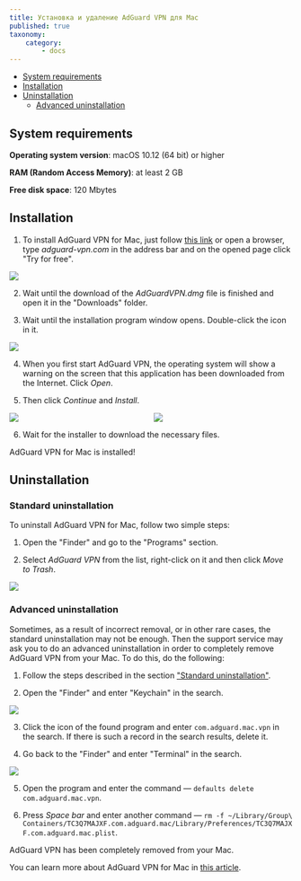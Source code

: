 ```yaml
---
title: Установка и удаление AdGuard VPN для Mac
published: true
taxonomy:
    category:
        - docs
---
```

* [System requirements](#requirements)
* [Installation](#install)
* [Uninstallation](#uninstall)
  * [Advanced uninstallation](#advanced-uninstall)

<a id="requirements"></a>

## System requirements

**Operating system version**: macOS 10.12 (64 bit) or higher

**RAM (Random Access Memory)**: at least 2 GB

**Free disk space**: 120 Mbytes

<a id="install"></a>

## Installation

1. To install AdGuard VPN for Mac, just follow [this link](https://agrd.io/mac_vpn_beta) or open a browser, type *adguard-vpn.com* in the address bar and on the opened page click "Try for free".

<img src="https://cdn.adguard.com/public/Adguard/kb/vpn-install/mac-install-en.png" style="max-width: 350px; ">

2. Wait until the download of the *AdGuardVPN.dmg* file is finished and open it in the "Downloads" folder.

3. Wait until the installation program window opens. Double-click the icon in it.

<img src="https://cdn.adguard.com/public/Adguard/kb/vpn-install/mac-install-ru-1.png" style="max-width: 350px; ">

4. When you first start AdGuard VPN, the operating system will show a warning on the screen that this application has been downloaded from the Internet. Click *Open*.

5. Then click *Continue* and *Install*.

<div style="display:flex">
     <div style="flex:1;padding-right:5px;">
          <img src="https://cdn.adguard.com/public/Adguard/kb/vpn-install/mac-install-2-en.png" style=" max-width: 320px;">
     </div>
     <div style="flex:1;padding-left:5px;">
          <img src="https://cdn.adguard.com/public/Adguard/kb/vpn-install/mac-install-3-en.png" style=" max-width: 350px;">
     </div>
</div>

6. Wait for the installer to download the necessary files.

AdGuard VPN for Mac is installed!

<a id="uninstall"></a>

## Uninstallation

### Standard uninstallation

To uninstall AdGuard VPN for Mac, follow two simple steps:

1. Open the "Finder" and go to the "Programs" section.

2. Select *AdGuard VPN* from the list, right-click on it and then click *Move to Trash*.

<img src="https://cdn.adguard.com/public/Adguard/kb/vpn-install/mac-uninstall-1-en.png" style="max-width: 350px; ">

<a id="advanced-uninstall"></a>

### Advanced uninstallation

Sometimes, as a result of incorrect removal, or in other rare cases, the standard uninstallation may not be enough. Then the support service may ask you to do an advanced uninstallation in order to completely remove AdGuard VPN from your Mac. To do this, do the following:

1. Follow the steps described in the section ["Standard uninstallation"](#uninstall).

2. Open the "Finder" and enter "Keychain" in the search.

<img src="https://cdn.adguard.com/public/Adguard/kb/vpn-install/mac-key-chain-en.png" style="max-width: 350px; ">

3. Click the icon of the found program and enter `com.adguard.mac.vpn` in the search. If there is such a record in the search results, delete it.

4. Go back to the "Finder" and enter "Terminal" in the search.

<img src="https://cdn.adguard.com/public/Adguard/kb/vpn-install/mac-terminal-en.png" style="max-width: 350px; ">

5. Open the program and enter the command — `defaults delete com.adguard.mac.vpn`.

6. Press *Space bar* and enter another command — `rm -f ~/Library/Group\ Containers/TC3Q7MAJXF.com.adguard.mac/Library/Preferences/TC3Q7MAJXF.com.adguard.mac.plist`.

AdGuard VPN has been completely removed from your Mac.

You can learn more about AdGuard VPN for Mac in [this article](https://kb.adguard.com/en/vpn/adguard-vpn-mac/overview).